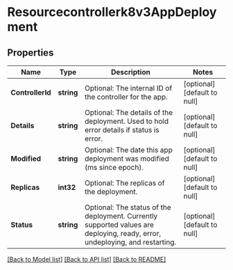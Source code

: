 # Resourcecontrollerk8v3AppDeployment

## Properties
Name | Type | Description | Notes
------------ | ------------- | ------------- | -------------
**ControllerId** | **string** | Optional: The internal ID of the controller for the app. | [optional] [default to null]
**Details** | **string** | Optional: The details of the deployment. Used to hold error details if status is error. | [optional] [default to null]
**Modified** | **string** | Optional: The date this app deployment was modified (ms since epoch). | [optional] [default to null]
**Replicas** | **int32** | Optional: The replicas of the deployment. | [optional] [default to null]
**Status** | **string** | Optional: The status of the deployment. Currently supported values are deploying, ready, error, undeploying, and restarting. | [optional] [default to null]

[[Back to Model list]](../README.md#documentation-for-models) [[Back to API list]](../README.md#documentation-for-api-endpoints) [[Back to README]](../README.md)

